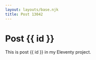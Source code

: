 ```yaml
---
layout: layouts/base.njk
title: Post 13042
---
```


# Post {{ id }}

This is post {{ id }} in my Eleventy project.

